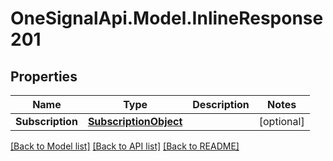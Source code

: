 # OneSignalApi.Model.InlineResponse201

## Properties

Name | Type | Description | Notes
------------ | ------------- | ------------- | -------------
**Subscription** | [**SubscriptionObject**](SubscriptionObject.md) |  | [optional] 

[[Back to Model list]](../README.md#documentation-for-models) [[Back to API list]](../README.md#documentation-for-api-endpoints) [[Back to README]](../README.md)

